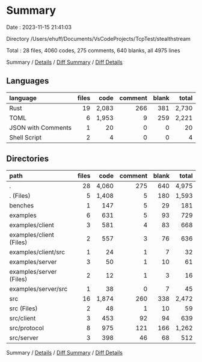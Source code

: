 # Summary

Date : 2023-11-15 21:41:03

Directory /Users/ehuff/Documents/VsCodeProjects/TcpTest/stealthstream

Total : 28 files,  4060 codes, 275 comments, 640 blanks, all 4975 lines

Summary / [Details](details.md) / [Diff Summary](diff.md) / [Diff Details](diff-details.md)

## Languages
| language | files | code | comment | blank | total |
| :--- | ---: | ---: | ---: | ---: | ---: |
| Rust | 19 | 2,083 | 266 | 381 | 2,730 |
| TOML | 6 | 1,953 | 9 | 259 | 2,221 |
| JSON with Comments | 1 | 20 | 0 | 0 | 20 |
| Shell Script | 2 | 4 | 0 | 0 | 4 |

## Directories
| path | files | code | comment | blank | total |
| :--- | ---: | ---: | ---: | ---: | ---: |
| . | 28 | 4,060 | 275 | 640 | 4,975 |
| . (Files) | 5 | 1,408 | 5 | 180 | 1,593 |
| benches | 1 | 147 | 5 | 29 | 181 |
| examples | 6 | 631 | 5 | 93 | 729 |
| examples/client | 3 | 581 | 4 | 83 | 668 |
| examples/client (Files) | 2 | 557 | 3 | 76 | 636 |
| examples/client/src | 1 | 24 | 1 | 7 | 32 |
| examples/server | 3 | 50 | 1 | 10 | 61 |
| examples/server (Files) | 2 | 12 | 1 | 3 | 16 |
| examples/server/src | 1 | 38 | 0 | 7 | 45 |
| src | 16 | 1,874 | 260 | 338 | 2,472 |
| src (Files) | 2 | 48 | 1 | 10 | 59 |
| src/client | 3 | 453 | 92 | 94 | 639 |
| src/protocol | 8 | 975 | 121 | 166 | 1,262 |
| src/server | 3 | 398 | 46 | 68 | 512 |

Summary / [Details](details.md) / [Diff Summary](diff.md) / [Diff Details](diff-details.md)